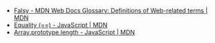 - [Falsy - MDN Web Docs Glossary: Definitions of Web-related terms | MDN](https://developer.mozilla.org/en-US/docs/Glossary/Falsy)
- [Equality (==) - JavaScript | MDN](https://developer.mozilla.org/en-US/docs/Web/JavaScript/Reference/Operators/Equality)
- [Array.prototype.length - JavaScript | MDN](https://developer.mozilla.org/en-US/docs/Web/JavaScript/Reference/Global_Objects/Array/length)
